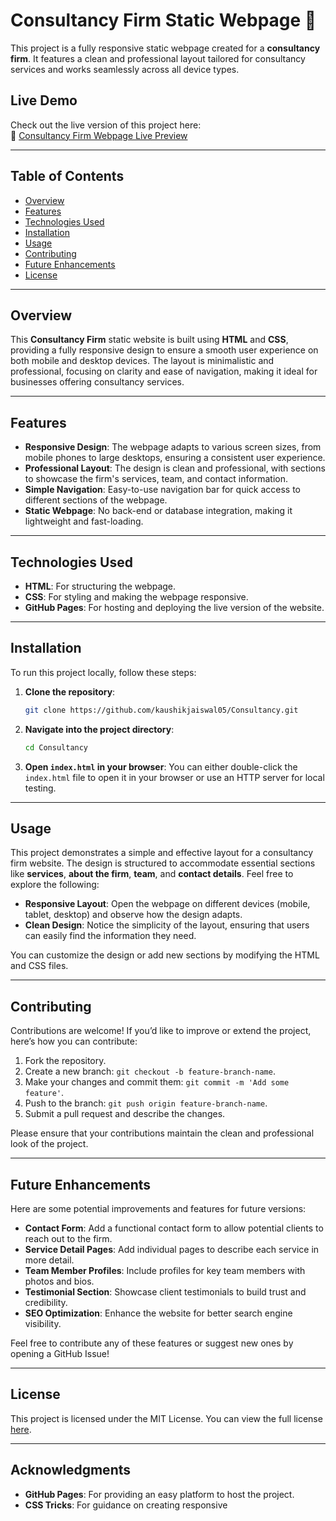 # Consultancy Firm Static Webpage 💼

This project is a fully responsive static webpage created for a **consultancy firm**. It features a clean and professional layout tailored for consultancy services and works seamlessly across all device types.

## Live Demo

Check out the live version of this project here:  
🔗 [Consultancy Firm Webpage Live Preview](https://kaushikjaiswal05.github.io/Consultancy/)

---

## Table of Contents
- [Overview](#overview)
- [Features](#features)
- [Technologies Used](#technologies-used)
- [Installation](#installation)
- [Usage](#usage)
- [Contributing](#contributing)
- [Future Enhancements](#future-enhancements)
- [License](#license)

---

## Overview

This **Consultancy Firm** static website is built using **HTML** and **CSS**, providing a fully responsive design to ensure a smooth user experience on both mobile and desktop devices. The layout is minimalistic and professional, focusing on clarity and ease of navigation, making it ideal for businesses offering consultancy services.

---

## Features

- **Responsive Design**: The webpage adapts to various screen sizes, from mobile phones to large desktops, ensuring a consistent user experience.
- **Professional Layout**: The design is clean and professional, with sections to showcase the firm's services, team, and contact information.
- **Simple Navigation**: Easy-to-use navigation bar for quick access to different sections of the webpage.
- **Static Webpage**: No back-end or database integration, making it lightweight and fast-loading.

---

## Technologies Used

- **HTML**: For structuring the webpage.
- **CSS**: For styling and making the webpage responsive.
- **GitHub Pages**: For hosting and deploying the live version of the website.

---

## Installation

To run this project locally, follow these steps:

1. **Clone the repository**:
    ```bash
    git clone https://github.com/kaushikjaiswal05/Consultancy.git
    ```

2. **Navigate into the project directory**:
    ```bash
    cd Consultancy
    ```

3. **Open `index.html` in your browser**:
    You can either double-click the `index.html` file to open it in your browser or use an HTTP server for local testing.

---

## Usage

This project demonstrates a simple and effective layout for a consultancy firm website. The design is structured to accommodate essential sections like **services**, **about the firm**, **team**, and **contact details**. Feel free to explore the following:

- **Responsive Layout**: Open the webpage on different devices (mobile, tablet, desktop) and observe how the design adapts.
- **Clean Design**: Notice the simplicity of the layout, ensuring that users can easily find the information they need.

You can customize the design or add new sections by modifying the HTML and CSS files.

---

## Contributing

Contributions are welcome! If you’d like to improve or extend the project, here’s how you can contribute:

1. Fork the repository.
2. Create a new branch: `git checkout -b feature-branch-name`.
3. Make your changes and commit them: `git commit -m 'Add some feature'`.
4. Push to the branch: `git push origin feature-branch-name`.
5. Submit a pull request and describe the changes.

Please ensure that your contributions maintain the clean and professional look of the project.

---

## Future Enhancements

Here are some potential improvements and features for future versions:

- **Contact Form**: Add a functional contact form to allow potential clients to reach out to the firm.
- **Service Detail Pages**: Add individual pages to describe each service in more detail.
- **Team Member Profiles**: Include profiles for key team members with photos and bios.
- **Testimonial Section**: Showcase client testimonials to build trust and credibility.
- **SEO Optimization**: Enhance the website for better search engine visibility.

Feel free to contribute any of these features or suggest new ones by opening a GitHub Issue!

---

## License

This project is licensed under the MIT License. You can view the full license [here](LICENSE).

---

## Acknowledgments

- **GitHub Pages**: For providing an easy platform to host the project.
- **CSS Tricks**: For guidance on creating responsive
